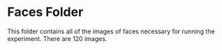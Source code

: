 # Faces Folder
This folder contains all of the images of faces necessary for running the experiment. There are 120 images.

